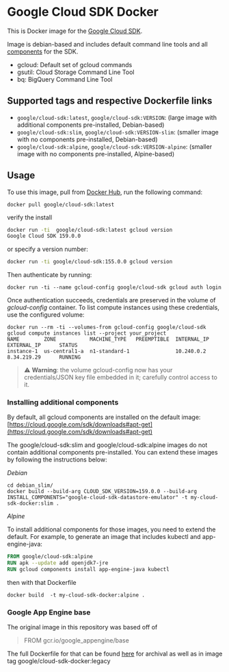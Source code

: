 
# Google Cloud SDK Docker


This is Docker image for the [Google Cloud SDK](https://cloud.google.com/sdk/).

Image is debian-based and includes default command line tools and all [components](https://cloud.google.com/sdk/downloads#apt-get) for the SDK.
*  gcloud:  Default set of gcloud commands
*  gsutil:  Cloud Storage Command Line Tool
*  bq: BigQuery Command Line Tool

## Supported tags and respective Dockerfile links

* ```google/cloud-sdk:latest```, ```google/cloud-sdk:VERSION```: (large image with additional components pre-installed, Debian-based)
* ```google/cloud-sdk:slim```,  ```google/cloud-sdk:VERSION-slim```: (smaller image with no components pre-installed, Debian-based)
* ```google/cloud-sdk:alpine```,  ```google/cloud-sdk:VERSION-alpine```: (smaller image with no components pre-installed, Alpine-based)

## Usage

To use this image, pull from [Docker Hub](https://hub.docker.com/r/google/cloud-sdk/), run the following command:


```
docker pull google/cloud-sdk:latest
```

verify the install
```bash
docker run -ti  google/cloud-sdk:latest gcloud version
Google Cloud SDK 159.0.0
```

or specify a version number:

```bash
docker run -ti google/cloud-sdk:155.0.0 gcloud version
```

Then authenticate by running:

```
docker run -ti --name gcloud-config google/cloud-sdk gcloud auth login
```

Once authentication succeeds, credentials are preserved in the volume of _gcloud-config_ container. 
To list compute instances using these credentials, use the configured volume:
```
docker run --rm -ti --volumes-from gcloud-config google/cloud-sdk gcloud compute instances list --project your_project
NAME        ZONE           MACHINE_TYPE   PREEMPTIBLE  INTERNAL_IP  EXTERNAL_IP      STATUS
instance-1  us-central1-a  n1-standard-1               10.240.0.2   8.34.219.29      RUNNING
```

> :warning: **Warning**:  the volume gcloud-config now has your credentials/JSON key file embedded in it; carefully control access to it.

### Installing additional components

By default, all gcloud components are installed on the default image:  [https://cloud.google.com/sdk/downloads#apt-get](https://cloud.google.com/sdk/downloads#apt-get)

The google/cloud-sdk:slim and google/cloud-sdk:alpine images do not contain additional components pre-installed. 
You can extend these images by following the instructions below:


*Debian*

```
cd debian_slim/
docker build --build-arg CLOUD_SDK_VERSION=159.0.0 --build-arg INSTALL_COMPONENTS="google-cloud-sdk-datastore-emulator" -t my-cloud-sdk-docker:slim .
```

*Alpine*

To install additional components for those images, you need to extend the default.  For example, to generate an image that includes kubectl and app-engine-java:

```Dockerfile
FROM google/cloud-sdk:alpine
RUN apk --update add openjdk7-jre
RUN gcloud components install app-engine-java kubectl
```
then with that Dockerfile

```
docker build  -t my-cloud-sdk-docker:alpine .
```

### Google App Engine base

The original image in this repository was based off of 

> FROM gcr.io/google_appengine/base

The full Dockerfile for that can be found [here](google_appengine_base/Dockerfile) for archival as well as in image tag google/cloud-sdk-docker:legacy